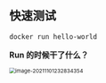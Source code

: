## 快速测试

```dockerfile
docker run hello-world
```

**Run 的时候干了什么？**

<img src="https://gitee.com/HappyBinbin/pcigo/raw/master/202111012328521.png" alt="image-20211101232834354" style="zoom: 67%;" />





















